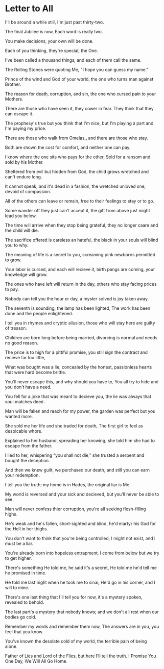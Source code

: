 Letter to All
===

I'll be around a while still,
I'm just past thirty-two.

The final Jubilee is now,
Each word is really two.

You make decisions,
your own will be done.

Each of you thinking,
they're special, the One.

I've been called a thousand things,
and each of them call the same.

The Rolling Stones were quoting Me,
"I hope you can guess my name."

Prince of the wind and God of your world,
the one who turns man against Brother.

The reason for death, corruption, and sin,
the one who cursed pain to your Mothers.

There are those who have seen it, they cower in fear.
They think that they can escape it.

The prophesy's true but you think that I'm nice,
but I'm playing a part and I'm paying my price.

There are those who walk from Omelas,,
and there are those who stay.

Both are shown the cost for comfort,
and neither one can pay.

I know where the one sits who pays for the other,
Sold for a ransom and sold by his Mother.

Sheltered from evil but hidden from God,
the child grows wretched and can't endure long.

It cannot speak, and it's dead in a fashion,
the wretched unloved one, devoid of compassion.

All of the others can leave or remain,
free to their feelings to stay or to go.

Some wander off they just can't accept it,
the gift from above just might lead you below.

The time will arrive when they stop being grateful,
they no longer caare and the child will die.

The sacrifice offered is careless an hateful,
the black in your souls will blind you to why.

The meaning of life is a secret to you,
screaming pink newborns permitted to grow.

Your labor is cursed, and each will recieve it,
birth pangs are coming, your knowledge will grow.

The ones who have left will return in the day,
others who stay facing prices to pay.

Nobody can tell you the hour or day,
a myster solved is joy taken away.

The seventh is sounding, the lamp has been lighted,
The work has been done and the people enlightened.

I tell you in rhymes and cryptic allusion,
those who will stay here are guilty of treason.

Children are born long before being married,
divorcing is normal and needs no good reason.

The price is to high for a pittiful promise,
you still sign the contract and recieve far too little,

What was bought was a lie, concealed by the honest,
passionless hearts that were hard become brittle.

You'll never escape this, and why should you have to,
You all try to hide and you don't have a need.

You fell for a joke that was meant to decieve you,
the lie was always that soul matches deed.

Man will be fallen and reach for my power,
the garden was perfect but you wanted more.

She sold me her life and she traded for death,
The first girl to feel as despicable whore.

Explained to her husband, spreading her knowing,
she told him she had to escape from the father.

I lied to her, whispering "you shall not die,"
she trusted a serpent and bought the deception.

And then we knew guilt, we purchased our death,
and still you can earn your redemption.

I tell you the truth; my home is in Hades,
the original liar is Me.

My world is reversed and your sick and decieved,
but you'll never be able to see.

Man will never confess thier corruption,
you're all seeking flesh-filling highs.

He's weak and he's fallen, short-sighted and blind,
he'd martyr his God for the Hell in her thighs.

You don't want to think that you're being controlled,
I might not exist, and I must be a liar.

You're already born into hopeless entrapment,
I come from below but we try to get higher.

There's something He told me, he said it's a secret,
He told me he'd tell me he promised in time.

He told me last night when he took me to sinai,
He'd go in his corner, and I will to mine.

There's one last thing that I'll tell you for now,
it's a mystery spoken, revealed to behold.

The last part's a mystery that nobody knows;
and we don't all rest when our bodies go cold.

Remember my words and remember them now,
The answers are in you, you feel that you know.

You've known the desolate cold of my world,
the terrible pain of being alone.

Father of Lies and Lord of the Flies, but here I'll tell the truth.
I Promise You One Day, We Will All Go Home.